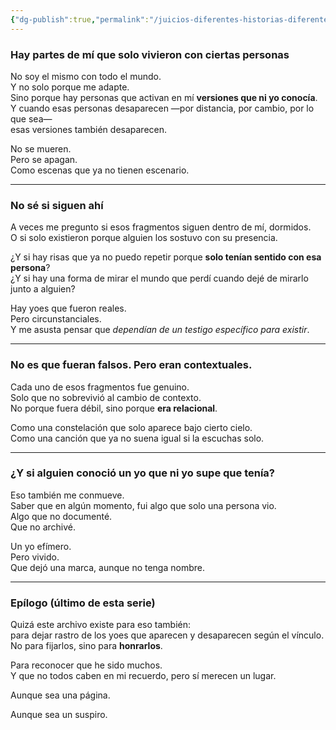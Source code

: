 ```yaml
---
{"dg-publish":true,"permalink":"/juicios-diferentes-historias-diferentes/cap05/","title":"Capítulo 5: Fragmentos de mí que solo existen con ciertos otros","tags":["identidad","vínculos","versiones del yo","nostalgia","archivo emocional"]}
---
```



### Hay partes de mí que solo vivieron con ciertas personas

No soy el mismo con todo el mundo.  
Y no solo porque me adapte.  
Sino porque hay personas que activan en mí **versiones que ni yo conocía**.  
Y cuando esas personas desaparecen —por distancia, por cambio, por lo que sea—  
esas versiones también desaparecen.

No se mueren.  
Pero se apagan.  
Como escenas que ya no tienen escenario.

---

### No sé si siguen ahí

A veces me pregunto si esos fragmentos siguen dentro de mí, dormidos.  
O si solo existieron porque alguien los sostuvo con su presencia.

¿Y si hay risas que ya no puedo repetir porque **solo tenían sentido con esa persona**?  
¿Y si hay una forma de mirar el mundo que perdí cuando dejé de mirarlo junto a alguien?

Hay yoes que fueron reales.  
Pero circunstanciales.  
Y me asusta pensar que *dependían de un testigo específico para existir*.

---

### No es que fueran falsos. Pero eran contextuales.

Cada uno de esos fragmentos fue genuino.  
Solo que no sobrevivió al cambio de contexto.  
No porque fuera débil, sino porque **era relacional**.

Como una constelación que solo aparece bajo cierto cielo.  
Como una canción que ya no suena igual si la escuchas solo.

---

### ¿Y si alguien conoció un yo que ni yo supe que tenía?

Eso también me conmueve.  
Saber que en algún momento, fui algo que solo una persona vio.  
Algo que no documenté.  
Que no archivé.

Un yo efímero.  
Pero vivido.  
Que dejó una marca, aunque no tenga nombre.

---

### Epílogo (último de esta serie)

Quizá este archivo existe para eso también:  
para dejar rastro de los yoes que aparecen y desaparecen según el vínculo.  
No para fijarlos, sino para **honrarlos**.

Para reconocer que he sido muchos.  
Y que no todos caben en mi recuerdo, pero sí merecen un lugar.

Aunque sea una página.

Aunque sea un suspiro.
